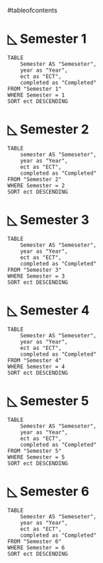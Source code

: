 #tableofcontents
# ◺ Semester 1
```dataview
TABLE
	Semester AS "Semeseter",
	year as "Year",
	ect as "ECT",
	completed as "Completed"
FROM "Semester 1"
WHERE Semester = 1
SORT ect DESCENDING
```

# ◺ Semester 2
```dataview
TABLE
	semester AS "Semeseter",
	year as "Year",
	ect as "ECT",
	completed as "Completed"
FROM "Semester 2"
WHERE Semester = 2
SORT ect DESCENDING
```

# ◺ Semester 3
```dataview
TABLE
	Semester AS "Semeseter",
	year as "Year",
	ect as "ECT",
	completed as "Completed"
FROM "Semester 3"
WHERE Semester = 3
SORT ect DESCENDING
```

# ◺ Semester 4
```dataview
TABLE
	Semester AS "Semeseter",
	year as "Year",
	ect as "ECT",
	completed as "Completed"
FROM "Semester 4"
WHERE Semester = 4
SORT ect DESCENDING
```

# ◺ Semester 5
```dataview
TABLE
	Semester AS "Semeseter",
	year as "Year",
	ect as "ECT",
	completed as "Completed"
FROM "Semester 5"
WHERE Semester = 5
SORT ect DESCENDING
```
# ◺ Semester 6
```dataview
TABLE
	Semester AS "Semeseter",
	year as "Year",
	ect as "ECT",
	completed as "Completed"
FROM "Semester 6"
WHERE Semester = 6
SORT ect DESCENDING
```





